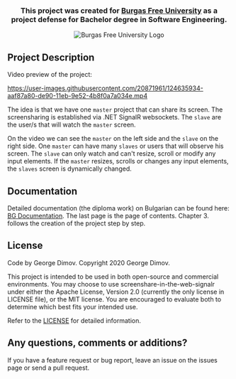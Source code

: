 <div align="center"><h3 align="center">This project was created for <a href="https://www.bfu.bg/en">Burgas Free University</a> as a project defense for Bachelor degree in Software Engineering.</h3></div>
<p></p>

<p align="center">
  <img src="https://www.bfu.bg/assets/images/logo_en.jpg" alt="Burgas Free University Logo" />
</p>

## Project Description
Video preview of the project:

https://user-images.githubusercontent.com/20871961/124635934-aaf87a80-de90-11eb-9e52-4b8f0a7a034e.mp4

The idea is that we have one `master` project that can share its screen. The screensharing is established via .NET SignalR websockets. The `slave` are the user/s that will watch the `master` screen.  

On the video we can see the `master` on the left side and the `slave` on the right side. One `master` can have many `slaves` or users that will observe his screen. The `slave` can only watch and can't resize, scroll or modify any input elements. If the `master` resizes, scrolls or changes any input elements, the `slaves` screen is dynamically changed.

## Documentation
Detailed documentation (the diploma work) on Bulgarian can be found here: [BG Documentation](https://github.com/George221b/screenshare-in-the-web-signalr/blob/main/DiplomaWork.pdf). The last page is the page of contents. Chapter 3. follows the creation of the project step by step.

## License

Code by George Dimov. Copyright 2020 George Dimov.

This project is intended to be used in both open-source and commercial environments. You may choose to use screenshare-in-the-web-signalr  under either the Apache License, Version 2.0 (currently the only license in LICENSE file), or the MIT license. You are encouraged to evaluate both to determine which best fits your intended use.

Refer to the [LICENSE](https://github.com/George221b/screenshare-in-the-web-signalr/blob/main/LICENSE) for detailed information.

## Any questions, comments or additions?
If you have a feature request or bug report, leave an issue on the issues page or send a pull request.

